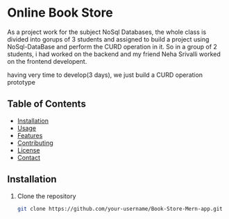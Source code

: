 # Online Book Store 

As a project work for the subject NoSql Databases, the whole class is divided into gorups of 3 students and assigned to build a project using NoSql-DataBase and perform the CURD operation in it.
So in a group of 2 students, i had worked on the backend and my friend Neha Srivalli worked on the frontend developent. 

having very time to develop(3 days), we just build a CURD operation prototype

## Table of Contents

- [Installation](#installation)
- [Usage](#usage)
- [Features](#features)
- [Contributing](#contributing)
- [License](#license)
- [Contact](#contact)

## Installation

1. Clone the repository
   ```bash
   git clone https://github.com/your-username/Book-Store-Mern-app.git
